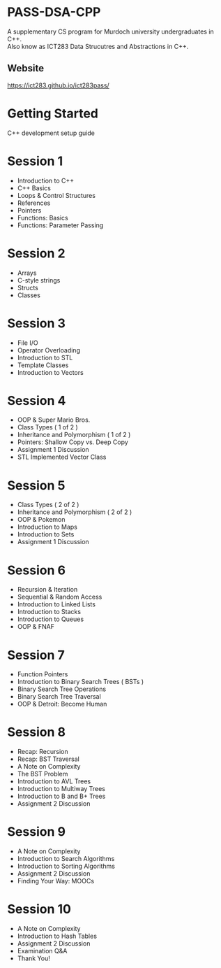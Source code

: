 # PASS-DSA-CPP
A supplementary CS program for Murdoch university undergraduates in C++.  
Also know as ICT283 Data Strucutres and Abstractions in C++. 

## Website 
https://ict283.github.io/ict283pass/

# Getting Started
C++ development setup guide

# Session 1
- Introduction to C++
- C++ Basics
- Loops & Control Structures
- References
- Pointers
- Functions: Basics
- Functions: Parameter Passing

# Session 2
- Arrays
- C-style strings
- Structs
- Classes

# Session 3
- File I/O
- Operator Overloading
- Introduction to STL
- Template Classes
- Introduction to Vectors

# Session 4
- OOP & Super Mario Bros.
- Class Types ( 1 of 2 )
- Inheritance and Polymorphism ( 1 of 2 )
- Pointers: Shallow Copy vs. Deep Copy
- Assignment 1 Discussion
- STL Implemented Vector Class

# Session 5
- Class Types ( 2 of 2 )
- Inheritance and Polymorphism ( 2 of 2 )
- OOP & Pokemon
- Introduction to Maps
- Introduction to Sets
- Assignment 1 Discussion

# Session 6
- Recursion & Iteration
- Sequential & Random Access
- Introduction to Linked Lists
- Introduction to Stacks
- Introduction to Queues
- OOP & FNAF

# Session 7
- Function Pointers
- Introduction to Binary Search Trees ( BSTs )
- Binary Search Tree Operations
- Binary Search Tree Traversal
- OOP & Detroit: Become Human

# Session 8
- Recap: Recursion
- Recap: BST Traversal
- A Note on Complexity
- The BST Problem
- Introduction to AVL Trees
- Introduction to Multiway Trees
- Introduction to B and B+ Trees
- Assignment 2 Discussion

# Session 9
- A Note on Complexity
- Introduction to Search Algorithms
- Introduction to Sorting Algorithms
- Assignment 2 Discussion
- Finding Your Way: MOOCs

# Session 10
- A Note on Complexity
- Introduction to Hash Tables
- Assignment 2 Discussion
- Examination Q&A
- Thank You!
